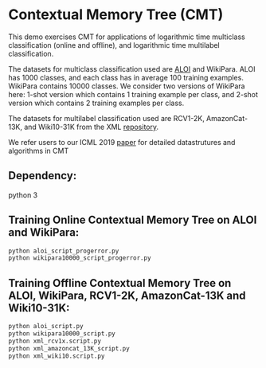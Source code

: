 Contextual Memory Tree (CMT)
===============================

This demo exercises CMT for applications of logarithmic time 
multiclass classification (online and offline), and logarithmic time multilabel classification.


The datasets for multiclass classification used are [ALOI](http://aloi.science.uva.nl/) and WikiPara. ALOI
has 1000 classes, and each class has in average 100 training examples. WikiPara
contains 10000 classes. We consider two versions of WikiPara here: 1-shot version which 
contains 1 training example per class, and 2-shot version which contains 2 training examples per class. 

The datasets for multilabel classification used are RCV1-2K, AmazonCat-13K, and Wiki10-31K from the XML [repository](http://manikvarma.org/downloads/XC/XMLRepository.html).

We refer users to our ICML 2019 [paper](https://arxiv.org/pdf/1807.06473.pdf) for detailed datastrutures and algorithms in CMT

## Dependency:
python 3

## Training Online Contextual Memory Tree on ALOI and WikiPara:
```bash
python aloi_script_progerror.py
python wikipara10000_script_progerror.py
```

## Training Offline Contextual Memory Tree on ALOI, WikiPara, RCV1-2K, AmazonCat-13K and Wiki10-31K:
```bash
python aloi_script.py
python wikipara10000_script.py
python xml_rcv1x.script.py
python xml_amazoncat_13K_script.py
python xml_wiki10.script.py
```

